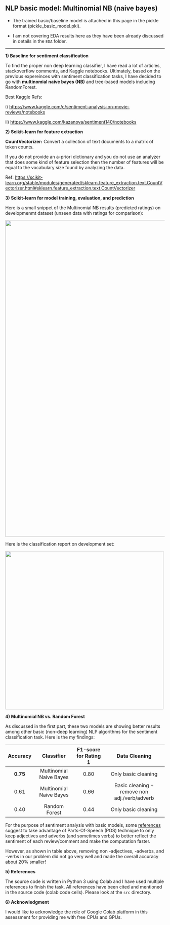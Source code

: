 ## NLP basic model: Multinomial NB (naive bayes)

- The trained basic/baseline model is attached in this page in the pickle format (pickle_basic_model.pkl).

- I am not covering EDA results here as they have been already discussed in details in the `EDA` folder.

------------------------

**1) Baseline for sentiment classification**

To find the proper non deep learning classifier, I have read a lot of articles, stackoverflow comments, and Kaggle notebooks. Ultimately, based on the previous expereinces with sentiment classification tasks, I have decided to go with **multinomial naive bayes (NB)** and tree-based models including RandomForest. 

Best Kaggle Refs:

i) https://www.kaggle.com/c/sentiment-analysis-on-movie-reviews/notebooks

ii) https://www.kaggle.com/kazanova/sentiment140/notebooks


**2) Scikit-learn for feature extraction**

**CountVectorizer:** Convert a collection of text documents to a matrix of token counts.

If you do not provide an a-priori dictionary and you do not use an analyzer that does some kind of feature selection then the number of features will be equal to the vocabulary size found by analyzing the data.

Ref: https://scikit-learn.org/stable/modules/generated/sklearn.feature_extraction.text.CountVectorizer.html#sklearn.feature_extraction.text.CountVectorizer


**3) Scikit-learn for model training, evaluation, and prediction**

Here is a small snippet of the Multinomial NB results (predicted ratings) on developmenmt dataset (unseen data with ratings for comparison):

<img src="https://github.com/Mehrdad93/Chata-assessment/blob/main/result/basic/image/basic_result.png" width="1000"/>

Here is the classification report on development set:

<img src="https://github.com/Mehrdad93/Chata-assessment/blob/main/result/basic/image/basic_model_report.png" width="500"/>

**4) Multinomial NB vs. Random Forest**

As discussed in the first part, these two models are showing better results among other basic (non-deep learning) NLP algorithms for the sentiment classification task. Here is the my findings:

| Accuracy | Classifier | F1-score for Rating 1 | Data Cleaning |
| :-----: | :--------: | :----: | :-------: | 
| **0.75** | Multinomial Naive Bayes | 0.80 | Only basic cleaning |
| 0.61 | Multinomial Naive Bayes | 0.66 | Basic cleaning + remove non adj./verb/adverb |
| 0.40 | Random Forest | 0.44 | Only basic cleaning |

For the purpose of sentiment analysis with basic models, some [references](https://www.kaggle.com/neokaixiang89/using-pos-tag-to-aid-textual-data-pre-processing) suggest to take advantage of Parts-Of-Speech (POS) technique to only keep adjectives and adverbs (and sometimes verbs) to better reflect the sentiment of each review/comment and make the computation faster.

However, as shown in table above, removing non -adjectives, -adverbs, and -verbs in our problem did not go very well and made the overall accuracy about 20% smaller!

**5) References**

The source code is written in Python 3 using Colab and I have used multiple references to finish the task. All references have been cited and mentioned in  the source code (colab code cells). Please look at the `src` directory. 

**6) Acknowledgment**

I would like to acknowledge the role of Google Colab platform in this assessment for providing me with free CPUs and GPUs.
